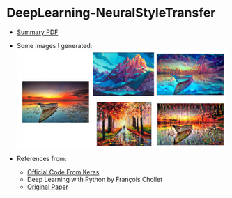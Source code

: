 # DeepLearning-NeuralStyleTransfer

* [Summary PDF](https://github.com/kvong/DeepLearning-NeuralStyleTransfer/blob/master/NeuralStyleTransfer.pdf)

* Some images I generated:
    ![](./screenshots/result.png)

* References from:
  * [Official Code From Keras](https://keras.io/examples/neural_style_transfer/)
  * Deep Learning with Python by François Chollet
  * [Original Paper](https://arxiv.org/pdf/1508.06576.pdf)
  
